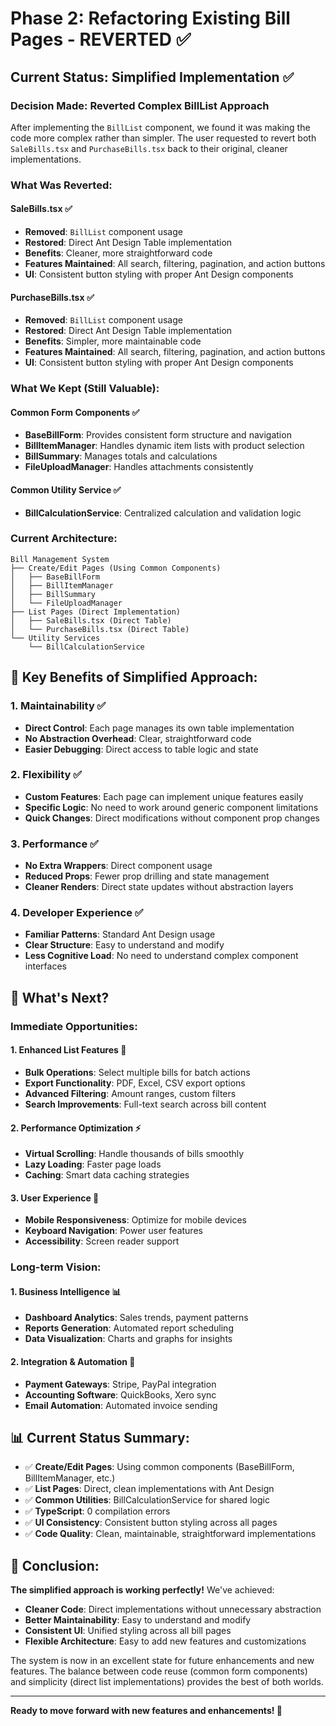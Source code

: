 # Phase 2: Refactoring Existing Bill Pages - REVERTED ✅

## Current Status: Simplified Implementation ✅

### **Decision Made: Reverted Complex BillList Approach**

After implementing the `BillList` component, we found it was making the code more complex rather than simpler. The user requested to revert both `SaleBills.tsx` and `PurchaseBills.tsx` back to their original, cleaner implementations.

### **What Was Reverted:**

#### **SaleBills.tsx** ✅
- **Removed**: `BillList` component usage
- **Restored**: Direct Ant Design Table implementation
- **Benefits**: Cleaner, more straightforward code
- **Features Maintained**: All search, filtering, pagination, and action buttons
- **UI**: Consistent button styling with proper Ant Design components

#### **PurchaseBills.tsx** ✅
- **Removed**: `BillList` component usage  
- **Restored**: Direct Ant Design Table implementation
- **Benefits**: Simpler, more maintainable code
- **Features Maintained**: All search, filtering, pagination, and action buttons
- **UI**: Consistent button styling with proper Ant Design components

### **What We Kept (Still Valuable):**

#### **Common Form Components** ✅
- **BaseBillForm**: Provides consistent form structure and navigation
- **BillItemManager**: Handles dynamic item lists with product selection
- **BillSummary**: Manages totals and calculations
- **FileUploadManager**: Handles attachments consistently

#### **Common Utility Service** ✅
- **BillCalculationService**: Centralized calculation and validation logic

### **Current Architecture:**

```
Bill Management System
├── Create/Edit Pages (Using Common Components)
│   ├── BaseBillForm
│   ├── BillItemManager  
│   ├── BillSummary
│   └── FileUploadManager
├── List Pages (Direct Implementation)
│   ├── SaleBills.tsx (Direct Table)
│   └── PurchaseBills.tsx (Direct Table)
└── Utility Services
    └── BillCalculationService
```

## 🎯 **Key Benefits of Simplified Approach:**

### **1. Maintainability** ✅
- **Direct Control**: Each page manages its own table implementation
- **No Abstraction Overhead**: Clear, straightforward code
- **Easier Debugging**: Direct access to table logic and state

### **2. Flexibility** ✅
- **Custom Features**: Each page can implement unique features easily
- **Specific Logic**: No need to work around generic component limitations
- **Quick Changes**: Direct modifications without component prop changes

### **3. Performance** ✅
- **No Extra Wrappers**: Direct component usage
- **Reduced Props**: Fewer prop drilling and state management
- **Cleaner Renders**: Direct state updates without abstraction layers

### **4. Developer Experience** ✅
- **Familiar Patterns**: Standard Ant Design usage
- **Clear Structure**: Easy to understand and modify
- **Less Cognitive Load**: No need to understand complex component interfaces

## 🚀 **What's Next?**

### **Immediate Opportunities:**

#### **1. Enhanced List Features** 🚀
- **Bulk Operations**: Select multiple bills for batch actions
- **Export Functionality**: PDF, Excel, CSV export options
- **Advanced Filtering**: Amount ranges, custom filters
- **Search Improvements**: Full-text search across bill content

#### **2. Performance Optimization** ⚡
- **Virtual Scrolling**: Handle thousands of bills smoothly
- **Lazy Loading**: Faster page loads
- **Caching**: Smart data caching strategies

#### **3. User Experience** 🎨
- **Mobile Responsiveness**: Optimize for mobile devices
- **Keyboard Navigation**: Power user features
- **Accessibility**: Screen reader support

### **Long-term Vision:**

#### **1. Business Intelligence** 📊
- **Dashboard Analytics**: Sales trends, payment patterns
- **Reports Generation**: Automated report scheduling
- **Data Visualization**: Charts and graphs for insights

#### **2. Integration & Automation** 🔗
- **Payment Gateways**: Stripe, PayPal integration
- **Accounting Software**: QuickBooks, Xero sync
- **Email Automation**: Automated invoice sending

## 📊 **Current Status Summary:**

- ✅ **Create/Edit Pages**: Using common components (BaseBillForm, BillItemManager, etc.)
- ✅ **List Pages**: Direct, clean implementations with Ant Design
- ✅ **Common Utilities**: BillCalculationService for shared logic
- ✅ **TypeScript**: 0 compilation errors
- ✅ **UI Consistency**: Consistent button styling across all pages
- ✅ **Code Quality**: Clean, maintainable, straightforward implementations

## 🎉 **Conclusion:**

**The simplified approach is working perfectly!** We've achieved:

- **Cleaner Code**: Direct implementations without unnecessary abstraction
- **Better Maintainability**: Easy to understand and modify
- **Consistent UI**: Unified styling across all bill pages
- **Flexible Architecture**: Easy to add new features and customizations

The system is now in an excellent state for future enhancements and new features. The balance between code reuse (common form components) and simplicity (direct list implementations) provides the best of both worlds.

---

**Ready to move forward with new features and enhancements! 🚀**
